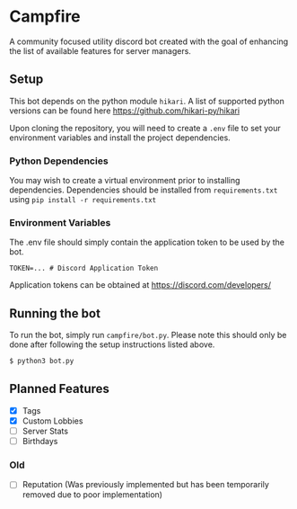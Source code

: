 # Campfire

A community focused utility discord bot created with the goal of enhancing the list of available features for server managers.

## Setup

This bot depends on the python module `hikari`. A list of supported python versions can be found here https://github.com/hikari-py/hikari

Upon cloning the repository, you will need to create a `.env` file to set your environment variables and install the project dependencies. 

### Python Dependencies

You may wish to create a virtual environment prior to installing dependencies. Dependencies should be installed from `requirements.txt` using `pip install -r requirements.txt`

### Environment Variables

The .env file should simply contain the application token to be used by the bot.

```
TOKEN=... # Discord Application Token
```

Application tokens can be obtained at https://discord.com/developers/

## Running the bot

To run the bot, simply run `campfire/bot.py`. Please note this should only be done after following the setup instructions listed above.

```bash
$ python3 bot.py
```

## Planned Features

- [x] Tags
- [x] Custom Lobbies
- [ ] Server Stats
- [ ] Birthdays

### Old

- [ ] Reputation    (Was previously implemented but has been temporarily removed due to poor implementation)
